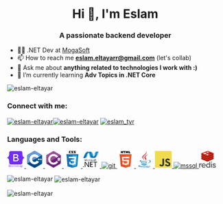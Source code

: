 <h1 align="center">Hi 👋, I'm Eslam</h1>
<h3 align="center">A passionate backend developer</h3>

- 👷‍♂️ .NET Dev at [MogaSoft](http://mogasoft.net/)
- 📫 How to reach me **eslam.eltayarr@gmail.com** (let's collab)
- 💬 Ask me about **anything related to technologies I work with :)**
- 🌱 I’m currently learning **Adv Topics in .NET Core**

<p align="left"> <img src="https://komarev.com/ghpvc/?username=eslam-eltayar&label=Profile%20views&color=0e75b6&style=flat" alt="eslam-eltayar" /> </p>

<h3 align="left">Connect with me:</h3>
<p align="left">
<a href="https://www.facebook.com/eltayarrrrrr" target="blank"><img align="center" src="https://raw.githubusercontent.com/rahuldkjain/github-profile-readme-generator/master/src/images/icons/Social/facebook.svg" alt="eslam-eltayar" height="30" width="40" /></a><a href="https://www.linkedin.com/in/eslam-eltayar-dotnet/" target="blank"><img align="center" src="https://raw.githubusercontent.com/rahuldkjain/github-profile-readme-generator/master/src/images/icons/Social/linked-in-alt.svg" alt="eslam-eltayar" height="30" width="40" /></a>
<a href="https://instagram.com/eslam_tyr" target="blank"><img align="center" src="https://raw.githubusercontent.com/rahuldkjain/github-profile-readme-generator/master/src/images/icons/Social/instagram.svg" alt="eslam_tyr" height="30" width="40" /></a>

<h3 align="left">Languages and Tools:</h3>

<p align="left"> 
<a href="https://getbootstrap.com" target="_blank" rel="noreferrer"> <img src="https://raw.githubusercontent.com/devicons/devicon/master/icons/bootstrap/bootstrap-plain-wordmark.svg" alt="bootstrap" width="40" height="40"/> </a> <a href="https://www.w3schools.com/cpp/" target="_blank" rel="noreferrer"> <img src="https://raw.githubusercontent.com/devicons/devicon/master/icons/cplusplus/cplusplus-original.svg" alt="cplusplus" width="40" height="40"/> </a> <a href="https://www.w3schools.com/cs/" target="_blank" rel="noreferrer"> <img src="https://raw.githubusercontent.com/devicons/devicon/master/icons/csharp/csharp-original.svg" alt="csharp" width="40" height="40"/> </a> <a href="https://www.w3schools.com/css/" target="_blank" rel="noreferrer"> <img src="https://raw.githubusercontent.com/devicons/devicon/master/icons/css3/css3-original-wordmark.svg" alt="css3" width="40" height="40"/> </a> <a href="https://dotnet.microsoft.com/" target="_blank" rel="noreferrer"> <img src="https://raw.githubusercontent.com/devicons/devicon/master/icons/dot-net/dot-net-original-wordmark.svg" alt="dotnet" width="40" height="40"/> </a> <a href="https://git-scm.com/" target="_blank" rel="noreferrer"> <img src="https://www.vectorlogo.zone/logos/git-scm/git-scm-icon.svg" alt="git" width="40" height="40"/> </a> <a href="https://www.w3.org/html/" target="_blank" rel="noreferrer"> <img src="https://raw.githubusercontent.com/devicons/devicon/master/icons/html5/html5-original-wordmark.svg" alt="html5" width="40" height="40"/> </a> <a href="https://www.java.com" target="_blank" rel="noreferrer"> <img src="https://raw.githubusercontent.com/devicons/devicon/master/icons/java/java-original.svg" alt="java" width="40" height="40"/> </a> <a href="https://developer.mozilla.org/en-US/docs/Web/JavaScript" target="_blank" rel="noreferrer"> <img src="https://raw.githubusercontent.com/devicons/devicon/master/icons/javascript/javascript-original.svg" alt="javascript" width="40" height="40"/> </a> <a href="https://www.microsoft.com/en-us/sql-server" target="_blank" rel="noreferrer"> <img src="https://www.svgrepo.com/show/303229/microsoft-sql-server-logo.svg" alt="mssql" width="40" height="40"/> </a> <a href="https://redis.io" target="_blank" rel="noreferrer"> <img src="https://raw.githubusercontent.com/devicons/devicon/master/icons/redis/redis-original-wordmark.svg" alt="redis" width="40" height="40"/> </a> </p>



</p>

<p><img align="left" src="https://github-readme-stats.vercel.app/api/top-langs?username=eslam-eltayar&show_icons=true&locale=en&layout=compact" alt="eslam-eltayar" /></p>
<p>&nbsp;<img align="center" src="https://github-readme-stats.vercel.app/api?username=eslam-eltayar&show_icons=true&locale=en" alt="eslam-eltayar" /></p>
</p>

<p><img align="center" src="https://github-readme-streak-stats.herokuapp.com/?user=eslam-eltayar&" alt="eslam-eltayar" /></p>

